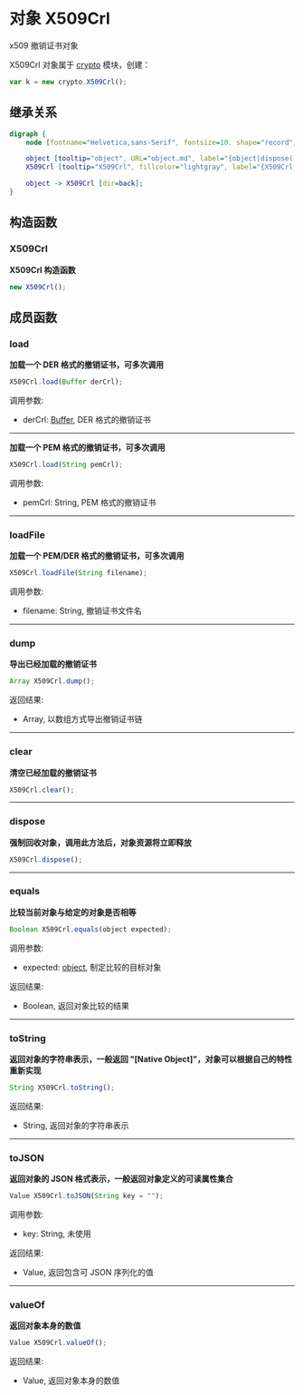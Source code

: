 # 对象 X509Crl
x509 撤销证书对象

X509Crl 对象属于 [crypto](../../module/ifs/crypto.md) 模块，创建：

```JavaScript
var k = new crypto.X509Crl();
```

## 继承关系
```dot
digraph {
    node [fontname="Helvetica,sans-Serif", fontsize=10, shape="record", style="filled", fillcolor="white"];

    object [tooltip="object", URL="object.md", label="{object|dispose()\lequals()\ltoString()\ltoJSON()\lvalueOf()\l}"];
    X509Crl [tooltip="X509Crl", fillcolor="lightgray", label="{X509Crl|new X509Crl()\l|load()\lloadFile()\ldump()\lclear()\l}"];

    object -> X509Crl [dir=back];
}
```

## 构造函数
        
### X509Crl
**X509Crl 构造函数**

```JavaScript
new X509Crl();
```

## 成员函数
        
### load
**加载一个 DER 格式的撤销证书，可多次调用**

```JavaScript
X509Crl.load(Buffer derCrl);
```

调用参数:
* derCrl: [Buffer](Buffer.md), DER 格式的撤销证书

--------------------------
**加载一个 PEM 格式的撤销证书，可多次调用**

```JavaScript
X509Crl.load(String pemCrl);
```

调用参数:
* pemCrl: String, PEM 格式的撤销证书

--------------------------
### loadFile
**加载一个 PEM/DER 格式的撤销证书，可多次调用**

```JavaScript
X509Crl.loadFile(String filename);
```

调用参数:
* filename: String, 撤销证书文件名

--------------------------
### dump
**导出已经加载的撤销证书**

```JavaScript
Array X509Crl.dump();
```

返回结果:
* Array, 以数组方式导出撤销证书链

--------------------------
### clear
**清空已经加载的撤销证书**

```JavaScript
X509Crl.clear();
```

--------------------------
### dispose
**强制回收对象，调用此方法后，对象资源将立即释放**

```JavaScript
X509Crl.dispose();
```

--------------------------
### equals
**比较当前对象与给定的对象是否相等**

```JavaScript
Boolean X509Crl.equals(object expected);
```

调用参数:
* expected: [object](object.md), 制定比较的目标对象

返回结果:
* Boolean, 返回对象比较的结果

--------------------------
### toString
**返回对象的字符串表示，一般返回 "[Native Object]"，对象可以根据自己的特性重新实现**

```JavaScript
String X509Crl.toString();
```

返回结果:
* String, 返回对象的字符串表示

--------------------------
### toJSON
**返回对象的 JSON 格式表示，一般返回对象定义的可读属性集合**

```JavaScript
Value X509Crl.toJSON(String key = "");
```

调用参数:
* key: String, 未使用

返回结果:
* Value, 返回包含可 JSON 序列化的值

--------------------------
### valueOf
**返回对象本身的数值**

```JavaScript
Value X509Crl.valueOf();
```

返回结果:
* Value, 返回对象本身的数值

